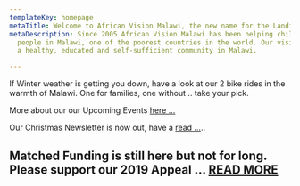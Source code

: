 ```yaml
---
templateKey: homepage
metaTitle: Welcome to African Vision Malawi, the new name for the Landirani Trust
metaDescription: Since 2005 African Vision Malawi has been helping children and vulnerable
  people in Malawi, one of the poorest countries in the world. Our vision is to see
  a healthy, educated and self-sufficient community in Malawi.

---
```

If Winter weather is getting you down, have a look at our 2 bike rides in the warmth of Malawi. One for families, one without .. take your pick.

More about our our Upcoming Events [here ...](/events/ "View events")

Our Christmas Newsletter is now out, have a [read ...](http://www.africanvision.org.uk/africa-vision-news/wp-content/uploads/2019/12/AVM-Newsletter-Winter-2019-Low_res.pdf "Christmas newsletter")..

## **Matched Funding is still here but not for long. Please support our 2019 Appeal ...** [**READ MORE**](http://www.africanvision.org.uk/2018/11/21/sams-village-christmas-appeal-matched-funding-is-back/)